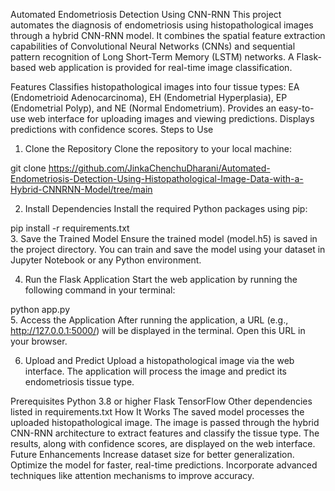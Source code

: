 Automated Endometriosis Detection Using CNN-RNN
This project automates the diagnosis of endometriosis using histopathological images through a hybrid CNN-RNN model. It combines the spatial feature extraction capabilities of Convolutional Neural Networks (CNNs) and sequential pattern recognition of Long Short-Term Memory (LSTM) networks. A Flask-based web application is provided for real-time image classification.

Features
Classifies histopathological images into four tissue types: EA (Endometrioid Adenocarcinoma), EH (Endometrial Hyperplasia), EP (Endometrial Polyp), and NE (Normal Endometrium).
Provides an easy-to-use web interface for uploading images and viewing predictions.
Displays predictions with confidence scores.
Steps to Use
1. Clone the Repository
Clone the repository to your local machine:



git clone https://github.com/JinkaChenchuDharani/Automated-Endometriosis-Detection-Using-Histopathological-Image-Data-with-a-Hybrid-CNNRNN-Model/tree/main 


2. Install Dependencies
Install the required Python packages using pip:

pip install -r requirements.txt  
3. Save the Trained Model
Ensure the trained model (model.h5) is saved in the project directory. You can train and save the model using your dataset in Jupyter Notebook or any Python environment.

4. Run the Flask Application
Start the web application by running the following command in your terminal:

python app.py  
5. Access the Application
After running the application, a URL (e.g., http://127.0.0.1:5000/) will be displayed in the terminal. Open this URL in your browser.

6. Upload and Predict
Upload a histopathological image via the web interface.
The application will process the image and predict its endometriosis tissue type.

Prerequisites
Python 3.8 or higher
Flask
TensorFlow
Other dependencies listed in requirements.txt
How It Works
The saved model processes the uploaded histopathological image.
The image is passed through the hybrid CNN-RNN architecture to extract features and classify the tissue type.
The results, along with confidence scores, are displayed on the web interface.
Future Enhancements
Increase dataset size for better generalization.
Optimize the model for faster, real-time predictions.
Incorporate advanced techniques like attention mechanisms to improve accuracy.
